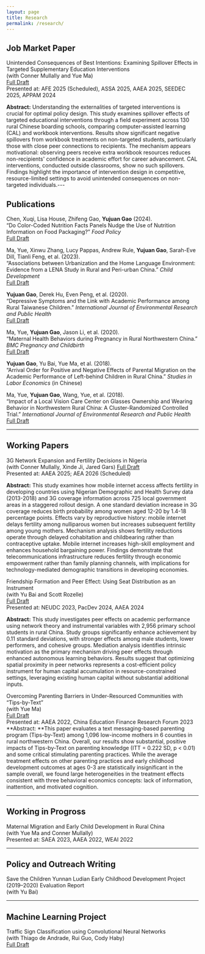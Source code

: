 ```yaml
---
layout: page
title: Research
permalink: /research/
---
```


## Job Market Paper

Unintended Consequences of Best Intentions: Examining Spillover Effects in Targeted Supplementary Education Interventions  
(with Conner Mullally and Yue Ma)  
[Full Draft](https://www.dropbox.com/scl/fi/z1hparrh8ltcy1te3n7w1/Spillover_Effect.pdf?rlkey=5bcw0rvf4bmk1zjem7mh81mzd&st=1i97r34e&dl=0)  
Presented at: AFE 2025 (Scheduled), ASSA 2025, AAEA 2025, SEEDEC 2025, APPAM 2024

**Abstract:** Understanding the externalities of targeted interventions is crucial for optimal policy design. This study examines spillover effects of targeted educational interventions through a field experiment across 130 rural Chinese boarding schools, comparing computer-assisted learning (CAL) and workbook interventions. Results show significant negative spillovers from workbook treatments on non-targeted students, particularly those with close peer connections to recipients. The mechanism appears motivational: observing peers receive extra workbook resources reduces non-recipients' confidence in academic effort for career advancement. CAL interventions, conducted outside classrooms, show no such spillovers. Findings highlight the importance of intervention design in competitive, resource-limited settings to avoid unintended consequences on non-targeted individuals.---

## Publications

Chen, Xuqi, Lisa House, Zhifeng Gao, **Yujuan Gao** (2024).  
“Do Color-Coded Nutrition Facts Panels Nudge the Use of Nutrition Information on Food Packaging?” *Food Policy*  
[Full Draft](https://doi.org/10.1016/j.foodpol.2024.102730)

Ma, Yue, Xinwu Zhang, Lucy Pappas, Andrew Rule, **Yujuan Gao**, Sarah-Eve Dill, Tianli Feng, et al. (2023).  
“Associations between Urbanization and the Home Language Environment: Evidence from a LENA Study in Rural and Peri-urban China.” *Child Development*  
[Full Draft](https://doi.org/10.1111/cdev.14034)

**Yujuan Gao**, Derek Hu, Even Peng, et al. (2020).  
“Depressive Symptoms and the Link with Academic Performance among Rural Taiwanese Children.” *International Journal of Environmental Research and Public Health*  
[Full Draft](https://doi.org/10.3390/ijerph17082778)

Ma, Yue, **Yujuan Gao**, Jason Li, et al. (2020).  
“Maternal Health Behaviors during Pregnancy in Rural Northwestern China.” *BMC Pregnancy and Childbirth*  
[Full Draft](https://doi.org/10.1186/s12884-020-03444-3)

**Yujuan Gao**, Yu Bai, Yue Ma, et al. (2018).  
“Arrival Order for Positive and Negative Effects of Parental Migration on the Academic Performance of Left-behind Children in Rural China.” *Studies in Labor Economics* (in Chinese)

Ma, Yue, **Yujuan Gao**, Wang, Yue, et al. (2018).  
“Impact of a Local Vision Care Center on Glasses Ownership and Wearing Behavior in Northwestern Rural China: A Cluster-Randomized Controlled Trial.” *International Journal of Environmental Research and Public Health*  
[Full Draft](https://doi.org/10.3390/ijerph15122783)


---

## Working Papers
3G Network Expansion and Fertility Decisions in Nigeria  
(with Conner Mullally, Xinde Ji, Jared Gars)
[Full Draft](https://www.dropbox.com/scl/fi/qji2by7izuma4aoylhh61/Broadband_and_Fertility_in_Nigeria-compressed.pdf?rlkey=flzoxw0uckk4h22sux8fs3hb7&dl=0)  
Presented at: AAEA 2025; AEA 2026 (Scheduled)

**Abstract:** This study examines how mobile internet access affects fertility in developing countries using Nigerian Demographic and Health Survey data (2013-2018) and 3G coverage information across 725 local government areas in a staggered rollout design. A one standard deviation increase in 3G coverage reduces birth probability among women aged 12-20 by 1.4-18 percentage points. Effects vary by reproductive history: mobile internet delays fertility among nulliparous women but increases subsequent fertility among young mothers. Mechanism analysis shows fertility reductions operate through delayed cohabitation and childbearing rather than contraceptive uptake. Mobile internet increases high-skill employment and enhances household bargaining power. Findings demonstrate that telecommunications infrastructure reduces fertility through economic empowerment rather than family planning channels, with implications for technology-mediated demographic transitions in developing economies.

Friendship Formation and Peer Effect: Using Seat Distribution as an Instrument  
(with Yu Bai and Scott Rozelle)  
[Full Draft](https://dx.doi.org/10.2139/ssrn.4828554)  
Presented at: NEUDC 2023, PacDev 2024, AAEA 2024

**Abstract:** This study investigates peer effects on academic performance using network theory and instrumental variables with 2,956 primary school students in rural China. Study groups significantly enhance achievement by 0.11 standard deviations, with stronger effects among male students, lower performers, and cohesive groups. Mediation analysis identifies intrinsic motivation as the primary mechanism driving peer effects through enhanced autonomous learning behaviors. Results suggest that optimizing spatial proximity in peer networks represents a cost-efficient policy instrument for human capital accumulation in resource-constrained settings, leveraging existing human capital without substantial additional inputs.

Overcoming Parenting Barriers in Under-Resourced Communities with “Tips-by-Text”  
(with Yue Ma)  
[Full Draft](https://ssrn.com/abstract=4969618)  
Presented at: AAEA 2022, China Education Finance Research Forum 2023
**Abstract: **This paper evaluates a text messaging-based parenting program (Tips-by-Text) among 1,096 low-income mothers in 6 counties in rural northwestern China. Overall, our results show substantial, positive impacts of Tips-by-Text on parenting knowledge (ITT = 0.222 SD, p $<$ 0.01) and some critical stimulating parenting practices. While the average treatment effects on other parenting practices and early childhood development outcomes at ages 0-3 are statistically insignificant in the sample overall, we found large heterogeneities in the treatment effects consistent with three behavioral economics concepts: lack of information, inattention, and motivated cognition.

---

## Working in Progross

Maternal Migration and Early Child Development in Rural China  
(with Yue Ma and Conner Mullally)  
Presented at: SAEA 2023, AAEA 2022, WEAI 2022

---

## Policy and Outreach Writing

Save the Children Yunnan Ludian Early Childhood Development Project (2019–2020) Evaluation Report  
(with Yu Bai)  

---

## Machine Learning Project

Traffic Sign Classification using Convolutional Neural Networks  
(with Thiago de Andrade, Rui Guo, Cody Haby)  
[Full Draft](https://github.com/yujuangao/Traffic-Sign-Classification/blob/42f00a4368b9c8c077e67da9d23cdf4ce0ee18e0/ProjectReport_TRYC.pdf)
